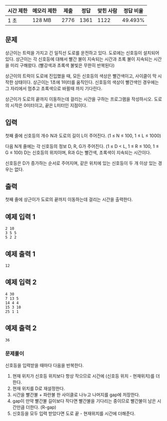 | 시간 제한 | 메모리 제한 | 제출 | 정답 | 맞힌 사람 | 정답 비율 |
| --- | --- | --- | --- | --- | --- |
| 1 초 | 128 MB | 2776 | 1361 | 1122 | 49.493% |

## 문제

상근이는 트럭을 가지고 긴 일직선 도로를 운전하고 있다. 도로에는 신호등이 설치되어 있다. 상근이는 각 신호등에 대해서 빨간 불이 지속되는 시간과 초록 불이 지속되는 시간을 미리 구해왔다. (빨강색과 초록색 불빛은 무한히 반복된다)

상근이의 트럭이 도로에 진입했을 때, 모든 신호등의 색상은 빨간색이고, 사이클이 막 시작한 상태이다. 상근이는 1초에 1미터를 움직인다. 신호등의 색상이 빨간색인 경우에는 그 자리에서 멈추고 초록색으로 바뀔때 까지 기다린다.

상근이가 도로의 끝까지 이동하는데 걸리는 시간을 구하는 프로그램을 작성하시오. 도로의 시작은 0미터이고, 끝은 L미터인 지점이다.

## 입력

첫째 줄에 신호등의 개수 N과 도로의 길이 L이 주어진다. (1 ≤ N ≤ 100, 1 ≤ L ≤ 1000)

다음 N개 줄에는 각 신호등의 정보 D, R, G가 주어진다. (1 ≤ D < L, 1 ≤ R ≤ 100, 1 ≤ G ≤ 100) D는 신호등의 위치이며, R과 G는 빨간색, 초록색이 지속되는 시간이다.

신호등은 D가 증가하는 순서로 주어지며, 같은 위치에 있는 신호등이 두 개 이상 있는 경우는 없다.

## 출력

첫째 줄에 상근이가 도로의 끝까지 이동하는데 걸리는 시간을 출력한다.

## 예제 입력 1

```
2 10
3 5 5
5 2 2

```

## 예제 출력 1

```
12

```

## 예제 입력 2

```
4 30
7 13 5
14 4 4
15 3 10
25 1 1

```

## 예제 출력 2

```
36
```

### 문제풀이
신호등을 입력받을 때마다 다음을 반복한다. </br>
1. 현재 위치가 신호등 위치보다 항상 작으므로 시간에 (신호등 위치 - 현재위치)를 더한다.</br>
2. 현재 위치를 D로 재설정한다.</br>
3. 시간을 빨간불 + 파란불 한 사이클로 나누고 나머지를 gap에 저장한다.</br>
4. gap이 만약 빨간불 길이보다 작다면 빨간불을 기다리는 중이므로 빨간불이 남은 시간만큼 더한다. (R-gap) </br>
5. 신호등을 모두 입력 받았다면 도로 끝 - 현재위치를 시간에 더해준다. 